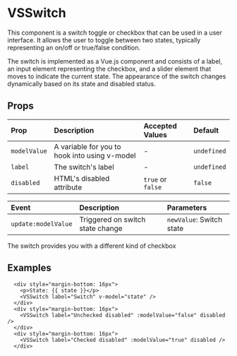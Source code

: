 # VSSwitch
This component is a switch toggle or checkbox that can be used in a user interface. It allows the user to toggle between two states, typically representing an on/off or true/false condition.

The switch is implemented as a Vue.js component and consists of a label, an input element representing the checkbox, and a slider element that moves to indicate the current state. The appearance of the switch changes dynamically based on its state and disabled status.

## Props

| Prop         | Description                                   | Accepted Values   | Default     |
| :----------- | :-------------------------------------------- | :---------------- | :---------- |
| `modelValue` | A variable for you to hook into using v-model | -                 | `undefined` |
| `label`      | The switch's label                            | -                 | `undefined` |
| `disabled`   | HTML's disabled attribute                     | `true` or `false` | `false`     |

| Event               | Description                      | Parameters               |
| :------------------ | :------------------------------- | :----------------------- |
| `update:modelValue` | Triggered on switch state change | `newValue`: Switch state |

The switch provides you with a different kind of checkbox

## Examples 
```vue
  <div style="margin-bottom: 16px">
    <p>State: {{ state }}</p>
    <VSSwitch label="Switch" v-model="state" />
  </div>
  <div style="margin-bottom: 16px">
    <VSSwitch label="Unchecked disabled" :modelValue="false" disabled />
  </div>
  <div style="margin-bottom: 16px">
    <VSSwitch label="Checked disabled" :modelValue="true" disabled />
  </div>
```

<SwitchExample />

<script setup>
import SwitchExample from './SwitchExample.vue'
</script>
